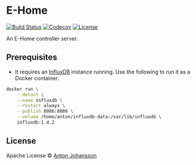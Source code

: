 # E-Home

[![Build Status](https://img.shields.io/travis/anton-johansson/e-home/master.svg)](https://travis-ci.org/anton-johansson/e-home)
[![Codecov](https://img.shields.io/codecov/c/github/anton-johansson/e-home.svg)](https://codecov.io/gh/anton-johansson/e-home)
[![License](https://img.shields.io/hexpm/l/plug.svg?maxAge=2592000)](https://raw.githubusercontent.com/anton-johansson/e-home/master/LICENSE)

An E-Home controller server.


## Prerequisites

 * It requires an [InfluxDB](https://www.influxdata.com) instance running. Use the following to run it as a Docker container:

```sh
docker run \
    --detach \
    --name influxdb \
    --restart always \
    --publish 8086:8086 \
    --volume /home/anton/influxdb-data:/var/lib/influxdb \
    influxdb:1.4.2
```


## License

Apache License © [Anton Johansson](https://github.com/anton-johansson)
